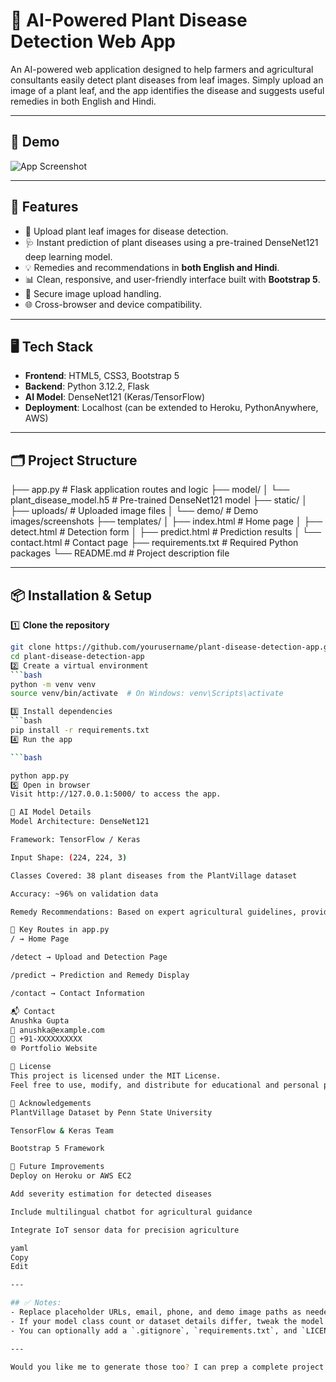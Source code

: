 # 🌿 AI-Powered Plant Disease Detection Web App

An AI-powered web application designed to help farmers and agricultural consultants easily detect plant diseases from leaf images. Simply upload an image of a plant leaf, and the app identifies the disease and suggests useful remedies in both English and Hindi.

---

## 📸 Demo

![App Screenshot](static/demo/demo_screenshot.png) <!-- Replace with your actual demo image path -->

---

## 📌 Features

- 🌱 Upload plant leaf images for disease detection.
- 🩺 Instant prediction of plant diseases using a pre-trained DenseNet121 deep learning model.
- 💡 Remedies and recommendations in **both English and Hindi**.
- 📊 Clean, responsive, and user-friendly interface built with **Bootstrap 5**.
- 🔐 Secure image upload handling.
- 🌐 Cross-browser and device compatibility.

---

## 🖥️ Tech Stack

- **Frontend**: HTML5, CSS3, Bootstrap 5
- **Backend**: Python 3.12.2, Flask
- **AI Model**: DenseNet121 (Keras/TensorFlow)
- **Deployment**: Localhost (can be extended to Heroku, PythonAnywhere, AWS)

---
## 🗂️ Project Structure

├── app.py # Flask application routes and logic
├── model/
│ └── plant_disease_model.h5 # Pre-trained DenseNet121 model
├── static/
│ ├── uploads/ # Uploaded image files
│ └── demo/ # Demo images/screenshots
├── templates/
│ ├── index.html # Home page
│ ├── detect.html # Detection form
│ ├── predict.html # Prediction results
│ └── contact.html # Contact page
├── requirements.txt # Required Python packages
└── README.md # Project description file



---

## 📦 Installation & Setup

1️⃣ **Clone the repository**
```bash
git clone https://github.com/yourusername/plant-disease-detection-app.git
cd plant-disease-detection-app
2️⃣ Create a virtual environment
```bash
python -m venv venv
source venv/bin/activate  # On Windows: venv\Scripts\activate

3️⃣ Install dependencies
```bash
pip install -r requirements.txt
4️⃣ Run the app

```bash

python app.py
5️⃣ Open in browser
Visit http://127.0.0.1:5000/ to access the app.

🧠 AI Model Details
Model Architecture: DenseNet121

Framework: TensorFlow / Keras

Input Shape: (224, 224, 3)

Classes Covered: 38 plant diseases from the PlantVillage dataset

Accuracy: ~96% on validation data

Remedy Recommendations: Based on expert agricultural guidelines, provided in both English and Hindi

📑 Key Routes in app.py
/ → Home Page

/detect → Upload and Detection Page

/predict → Prediction and Remedy Display

/contact → Contact Information

📬 Contact
Anushka Gupta
📧 anushka@example.com
📱 +91-XXXXXXXXXX
🌐 Portfolio Website

📜 License
This project is licensed under the MIT License.
Feel free to use, modify, and distribute for educational and personal projects.

🌟 Acknowledgements
PlantVillage Dataset by Penn State University

TensorFlow & Keras Team

Bootstrap 5 Framework

🚀 Future Improvements
Deploy on Heroku or AWS EC2

Add severity estimation for detected diseases

Include multilingual chatbot for agricultural guidance

Integrate IoT sensor data for precision agriculture

yaml
Copy
Edit

---

## ✅ Notes:
- Replace placeholder URLs, email, phone, and demo image paths as needed.
- If your model class count or dataset details differ, tweak the model section.
- You can optionally add a `.gitignore`, `requirements.txt`, and `LICENSE` for completeness.

---

Would you like me to generate those too? I can prep a complete project boilerplate if you’d like 📦✨
